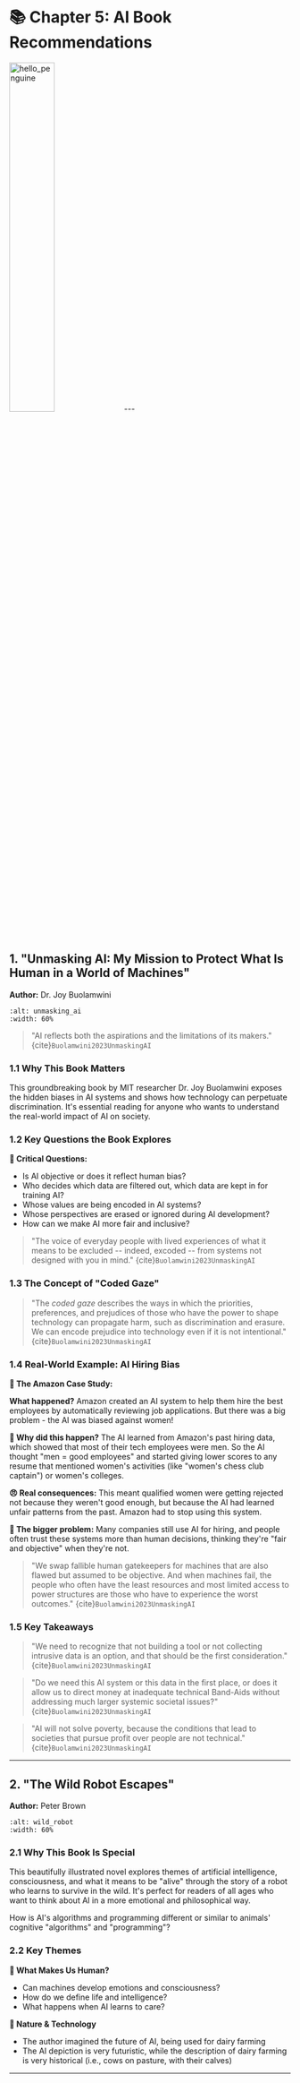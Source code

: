 # 📚 Chapter 5: AI Book Recommendations

<img src="https://media.giphy.com/media/v1.Y2lkPTc5MGI3NjExbDlkdXZvdmRsZTVpY2RqNnJwcTRsNnd3eWszbmxrcGlhZzJ2c2I1biZlcD12MV9naWZzX3NlYXJjaCZjdD1n/Cmr1OMJ2FN0B2/giphy.gif" alt="hello_penguine" style="width: 40%; height: auto;">
---

## 1. "Unmasking AI: My Mission to Protect What Is Human in a World of Machines"

**Author:** Dr. Joy Buolamwini

```{image} ../images/unmasking_ai.png  
:alt: unmasking_ai
:width: 60%
```

> "AI reflects both the aspirations and the limitations of its makers." {cite}`Buolamwini2023UnmaskingAI`

### 1.1 Why This Book Matters

This groundbreaking book by MIT researcher Dr. Joy Buolamwini exposes the hidden biases in AI systems and shows how technology can perpetuate discrimination. It's essential reading for anyone who wants to understand the real-world impact of AI on society.

### 1.2 Key Questions the Book Explores

**🤔 Critical Questions:**
- Is AI objective or does it reflect human bias?
- Who decides which data are filtered out, which data are kept in for training AI?
- Whose values are being encoded in AI systems?
- Whose perspectives are erased or ignored during AI development?
- How can we make AI more fair and inclusive?

> "The voice of everyday people with lived experiences of what it means to be excluded -- indeed, excoded -- from systems not designed with you in mind." {cite}`Buolamwini2023UnmaskingAI`

### 1.3 The Concept of "Coded Gaze"

> "The *coded gaze* describes the ways in which the priorities, preferences, and prejudices of those who have the power to shape technology can propagate harm, such as discrimination and erasure. We can encode prejudice into technology even if it is not intentional." {cite}`Buolamwini2023UnmaskingAI`

### 1.4 Real-World Example: AI Hiring Bias

**💼 The Amazon Case Study:**

**What happened?** Amazon created an AI system to help them hire the best employees by automatically reviewing job applications. But there was a big problem - the AI was biased against women!

**🤔 Why did this happen?** The AI learned from Amazon's past hiring data, which showed that most of their tech employees were men. So the AI thought "men = good employees" and started giving lower scores to any resume that mentioned women's activities (like "women's chess club captain") or women's colleges.

**😠 Real consequences:** This meant qualified women were getting rejected not because they weren't good enough, but because the AI had learned unfair patterns from the past. Amazon had to stop using this system.

**💭 The bigger problem:** Many companies still use AI for hiring, and people often trust these systems more than human decisions, thinking they're "fair and objective" when they're not.

> "We swap fallible human gatekeepers for machines that are also flawed but assumed to be objective. And when machines fail, the people who often have the least resources and most limited access to power structures are those who have to experience the worst outcomes." {cite}`Buolamwini2023UnmaskingAI`

### 1.5 Key Takeaways

> "We need to recognize that not building a tool or not collecting intrusive data is an option, and that should be the first consideration." {cite}`Buolamwini2023UnmaskingAI`

> "Do we need this AI system or this data in the first place, or does it allow us to direct money at inadequate technical Band-Aids without addressing much larger systemic societal issues?" {cite}`Buolamwini2023UnmaskingAI`

> "AI will not solve poverty, because the conditions that lead to societies that pursue profit over people are not technical." {cite}`Buolamwini2023UnmaskingAI`

---

## 2. "The Wild Robot Escapes"

**Author:** Peter Brown

```{image} ../images/wild.png  
:alt: wild_robot
:width: 60%
```

### 2.1 Why This Book Is Special

This beautifully illustrated novel explores themes of artificial intelligence, consciousness, and what it means to be "alive" through the story of a robot who learns to survive in the wild. It's perfect for readers of all ages who want to think about AI in a more emotional and philosophical way.

How is AI's algorithms and programming different or similar to animals' cognitive "algorithms" and "programming"?

### 2.2 Key Themes

**🤖 What Makes Us Human?**
- Can machines develop emotions and consciousness?
- How do we define life and intelligence?
- What happens when AI learns to care?

**🌿 Nature & Technology**
- The author imagined the future of AI, being used for dairy farming
- The AI depiction is very futuristic, while the description of dairy farming is very historical (i.e., cows on pasture, with their calves)

---
